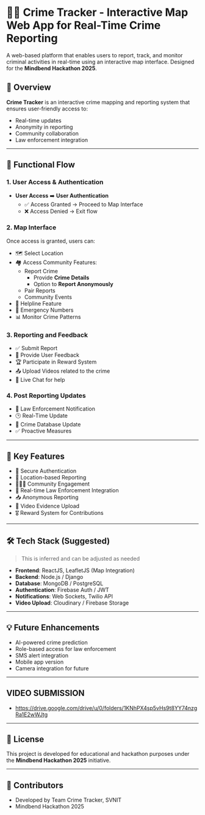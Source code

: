 # 🕵️‍♂️ Crime Tracker - Interactive Map Web App for Real-Time Crime Reporting

A web-based platform that enables users to report, track, and monitor criminal activities in real-time using an interactive map interface. Designed for the **Mindbend Hackathon 2025**.

## 🚀 Overview

**Crime Tracker** is an interactive crime mapping and reporting system that ensures user-friendly access to:
- Real-time updates
- Anonymity in reporting
- Community collaboration
- Law enforcement integration

---

## 🧭 Functional Flow

### 1. **User Access & Authentication**
- **User Access** ➡️ **User Authentication**
  - ✅ Access Granted → Proceed to Map Interface
  - ❌ Access Denied → Exit flow

### 2. **Map Interface**
Once access is granted, users can:
- 🗺️ Select Location
- 🏘️ Access Community Features:
  - Report Crime
    - Provide **Crime Details**
    - Option to **Report Anonymously**
  - Pair Reports
  - Community Events
- 🏥 Helpline Feature
- 🚨 Emergency Numbers
- 📊 Monitor Crime Patterns

### 3. **Reporting and Feedback**
- ✅ Submit Report
- 💬 Provide User Feedback
- 🏆 Participate in Reward System
- 📤 Upload Videos related to the crime
- 💬 Live Chat for help

### 4. **Post Reporting Updates**
- 📡 Law Enforcement Notification
- 🕒 Real-Time Update
- 🔄 Crime Database Update
- ✅ Proactive Measures

---

## 🎯 Key Features

- 🔐 Secure Authentication
- 📍 Location-based Reporting
- 🧑‍🤝‍🧑 Community Engagement
- 👮 Real-time Law Enforcement Integration
- 📥 Anonymous Reporting
- 🎥 Video Evidence Upload
- 🎖️ Reward System for Contributions

---

## 🛠️ Tech Stack (Suggested)
> This is inferred and can be adjusted as needed

- **Frontend**: ReactJS, LeafletJS (Map Integration)
- **Backend**: Node.js / Django
- **Database**: MongoDB / PostgreSQL
- **Authentication**: Firebase Auth / JWT
- **Notifications**: Web Sockets, Twilio API
- **Video Upload**: Cloudinary / Firebase Storage

---

## 💡 Future Enhancements

- AI-powered crime prediction
- Role-based access for law enforcement
- SMS alert integration
- Mobile app version
- Camera integration for future 

---
##  VIDEO SUBMISSION

- https://drive.google.com/drive/u/0/folders/1KNhPX4sp5vHs9t8YY74nzgRa1E2wWJtg

---

## 📜 License

This project is developed for educational and hackathon purposes under the **Mindbend Hackathon 2025** initiative.

---

## 🤝 Contributors

- Developed by Team Crime Tracker, SVNIT
- Mindbend Hackathon 2025
